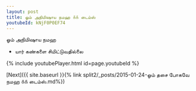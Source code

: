 ```yaml
---
layout: post
title: ஓம் அநிமிஷாய நமஹ ௧௧ டைம்ஸ்
youtubeId: kNjF0P0EF74
---
```

 
 
 ஓம் அநிமிஷாய நமஹ  
 
 -  யார் கண்களை சிமிட்டுவதில்லை 
 
  
 
  
 
 
 
 
 
 


{% include youtubePlayer.html id=page.youtubeId %}
 
[Next]({{ site.baseurl }}{% link  split2/_posts/2015-01-24-ஓம் தசை போகவே நமஹ ௧௧ டைம்ஸ்.md%})
 
